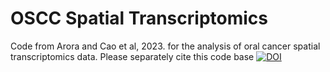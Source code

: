 # OSCC Spatial Transcriptomics
Code from Arora and Cao et al, 2023. for the analysis of oral cancer spatial transcriptomics data.
Please separately cite this code base [![DOI](https://zenodo.org/badge/434734032.svg)](https://zenodo.org/badge/latestdoi/434734032)
